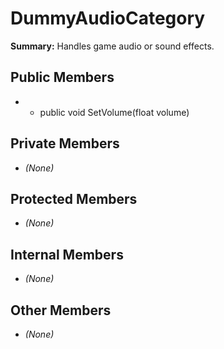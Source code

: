 # DummyAudioCategory

**Summary:** Handles game audio or sound effects.

## Public Members
- - public void SetVolume(float volume)

## Private Members
- *(None)*

## Protected Members
- *(None)*

## Internal Members
- *(None)*

## Other Members
- *(None)*
